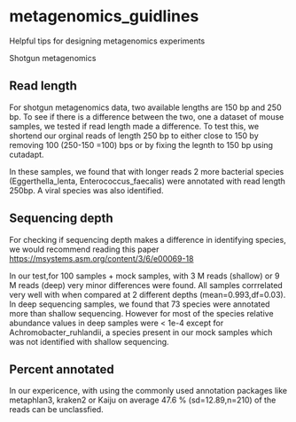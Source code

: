 # metagenomics_guidlines
Helpful tips for designing metagenomics experiments

Shotgun metagenomics

## Read length
For shotgun metagenomics data, two available lengths are 150 bp and 250 bp. To see if there is a difference between the two, one a dataset of mouse samples, we tested if read length made a difference. To test this, we shortend our orginal reads of length 250 bp to either close to 150 by removing 100 (250-150 =100) bps or by fixing the legnth to 150 bp using cutadapt. 

In these samples, we found that with longer reads 2 more bacterial species (Eggerthella_lenta, Enterococcus_faecalis) were annotated with read length 250bp. A viral species was also identified.


## Sequencing depth
For checking if sequencing depth makes a difference in identifying species, we would recommend reading this paper https://msystems.asm.org/content/3/6/e00069-18

In our test,for 100 samples + mock samples, with 3 M reads (shallow) or 9 M reads (deep) very minor differences were found. All samples corrrelated very well with when compared at 2 different depths (mean=0.993,df=0.03). In deep sequencing samples, we found that 73 species were annotated more than shallow sequencing. However for most of the species relative abundance values in deep samples were < 1e-4 except for Achromobacter_ruhlandii, a species present in our mock samples which was not identified with shallow sequencing.

## Percent annotated

In our expericence, with using the commonly used annotation packages like metaphlan3, kraken2 or Kaiju on average 47.6 % (sd=12.89,n=210) of the reads can be unclassfied. 


